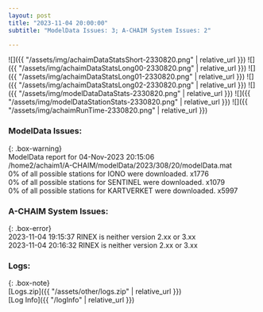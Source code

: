 ```yaml
---
layout: post
title: "2023-11-04 20:00:00"
subtitle: "ModelData Issues: 3; A-CHAIM System Issues: 2"

---
```


![]({{ "/assets/img/achaimDataStatsShort-2330820.png" | relative_url }})
![]({{ "/assets/img/achaimDataStatsLong00-2330820.png" | relative_url }})
![]({{ "/assets/img/achaimDataStatsLong01-2330820.png" | relative_url }})
![]({{ "/assets/img/achaimDataStatsLong02-2330820.png" | relative_url }})
![]({{ "/assets/img/modelDataDataStats-2330820.png" | relative_url }})
![]({{ "/assets/img/modelDataStationStats-2330820.png" | relative_url }})
![]({{ "/assets/img/achaimRunTime-2330820.png" | relative_url }})


### ModelData Issues:  
  
{: .box-warning}  
 ModelData report for 04-Nov-2023 20:15:06   
 /home2/achaim1/A-CHAIM/modelData/2023/308/20/modelData.mat   
 0% of all possible stations for IONO were downloaded. x1776   
 0% of all possible stations for SENTINEL were downloaded. x1079   
 0% of all possible stations for KARTVERKET were downloaded. x5997   
  
### A-CHAIM System Issues:  
  
{: .box-error}  
2023-11-04 19:15:37 RINEX is neither version 2.xx or 3.xx  
2023-11-04 20:16:32 RINEX is neither version 2.xx or 3.xx  

### Logs:  
  
{: .box-note}  
[Logs.zip]({{ "/assets/other/logs.zip" | relative_url }})  
[Log Info]({{ "/logInfo" | relative_url }})  
